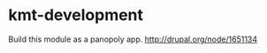 kmt-development
===============
Build this module as a panopoly app.
http://drupal.org/node/1651134
